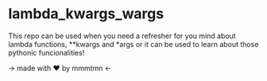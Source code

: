 # lambda_kwargs_wargs

This repo can be used when you need a refresher for you mind about lambda functions,
**kwargs and *args or it can be used to learn about those pythonic funcionalities!

-> made with :heart: by mmmtmn <-
